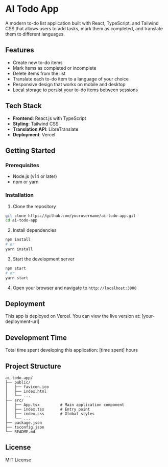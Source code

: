 # AI Todo App

A modern to-do list application built with React, TypeScript, and Tailwind CSS that allows users to add tasks, mark them as completed, and translate them to different languages.

## Features

- Create new to-do items
- Mark items as completed or incomplete
- Delete items from the list
- Translate each to-do item to a language of your choice
- Responsive design that works on mobile and desktop
- Local storage to persist your to-do items between sessions

## Tech Stack

- **Frontend**: React.js with TypeScript
- **Styling**: Tailwind CSS
- **Translation API**: LibreTranslate
- **Deployment**: Vercel

## Getting Started

### Prerequisites

- Node.js (v14 or later)
- npm or yarn

### Installation

1. Clone the repository
```bash
git clone https://github.com/yourusername/ai-todo-app.git
cd ai-todo-app
```

2. Install dependencies
```bash
npm install
# or
yarn install
```

3. Start the development server
```bash
npm start
# or
yarn start
```

4. Open your browser and navigate to `http://localhost:3000`

## Deployment

This app is deployed on Vercel. You can view the live version at: [your-deployment-url]

## Development Time

Total time spent developing this application: [time spent] hours

## Project Structure

```
ai-todo-app/
├── public/
│   ├── favicon.ico
│   ├── index.html
│   └── ...
├── src/
│   ├── App.tsx         # Main application component
│   ├── index.tsx       # Entry point
│   ├── index.css       # Global styles
│   └── ...
├── package.json
├── tsconfig.json
└── README.md
```

## License

MIT License
